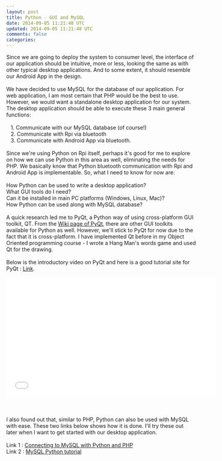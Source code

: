 ```yaml
---           
layout: post
title: Python - GUI and MySQL
date: 2014-09-05 11:21:48 UTC
updated: 2014-09-05 11:21:48 UTC
comments: false
categories: 
---
```


<div style="text-align: left;">Since we are going to deploy the system to consumer level, the interface of our application should be intuitive, more or less, looking the same as with other typical desktop applications. And to some extent, it should resemble our Android App in the design. <br /><br />We have decided to use MySQL for the database of our application. For web application, I am most certain that PHP would be the best to use. However, we would want a standalone desktop application for our system. The desktop application should be able to execute these 3 main general functions:</div><br />&nbsp; &nbsp;1. Communicate with our MySQL database (of course!)<br />&nbsp; &nbsp;2. Communicate with Rpi via bluetooth<br />&nbsp; &nbsp;3. Communicate with Android App via bluetooth. <br /><br />Since we're using Python on Rpi itself, perhaps it's good for me to explore on how we can use Python in this area as well, eliminating the needs for PHP. We basically know that Python bluetooth communication with Rpi and Android App is implementable. So, what I need to know for now are:<br /><br />How Python can be used to write a desktop application? <br />What GUI tools do I need? <br />Can it be installed in main PC platforms (Windows, Linux, Mac)?<br />How Python can be used along with MySQL database?<br /><br /><div style="text-align: center;"></div><div style="text-align: left;">A quick research led me to PyQt, a Python way of using cross-platform GUI toolkit, QT. From the <a href="http://en.wikipedia.org/wiki/PyQt">Wiki page of PyQt</a>, there are other GUI toolkits available for Python as well. However, we'll stick to PyQt for now due to the fact that it is cross-platform. I have implemented Qt before in my Object Oriented programming course - I wrote a Hang Man's words game and used Qt for the drawing.<br /><br />Below is the introductory video on PyQt and here is a good tutorial site for PyQt : <a href="http://py.bo.vc/">Link</a>.</div><br /><div style="text-align: center;"><iframe allowfullscreen="" frameborder="0" height="315" src="//www.youtube.com/embed/53oeJPKRttY?list=PL47Dta7tyjC0QOi29fbegPbfBv2DprxBb" width="560"></iframe><br /></div><div style="text-align: left;"><br /><br /><br />I also found out that, similar to PHP, Python can also be used with MySQL with ease. These two links below shows how it is done. I'll try these out later when I want to get started with our desktop application.<br /><br />Link 1 : <a href="http://www.linuxforu.com/2011/08/connecting-to-mysql-with-python-and-php/">Connecting to MySQL with Python and PHP</a><br />Link 2 : <a href="http://zetcode.com/db/mysqlpython/">MySQL Python tutorial</a></div>